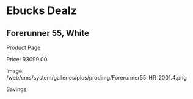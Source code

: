 
# Ebucks Dealz
## Forerunner 55, White
[Product Page](https://www.ebucks.com/web/shop/productSelected.do?prodId=1196055741&catId=1233320031)

Price: R3099.00

Image: /web/cms/system/galleries/pics/prodimg/Forerunner55_HR_2001.4.png

Savings: 


	